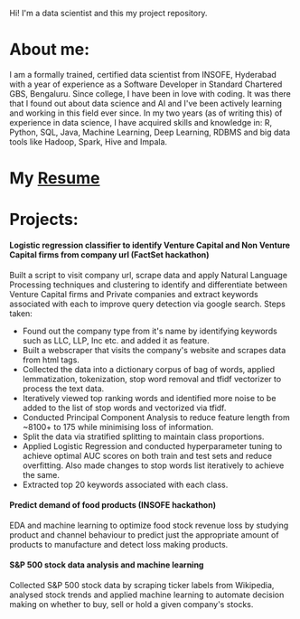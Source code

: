 Hi! I'm a data scientist and this my project repository.

# About me:
I am a formally trained, certified data scientist from INSOFE, Hyderabad with a year of experience as a Software Developer in Standard Chartered GBS, Bengaluru.
Since college, I have been in love with coding. It was there that I found out about data science and AI and I've been actively learning and working in this field ever since.
In my two years (as of writing this) of experience in data science, I have acquired skills and knowledge in:
R, Python, SQL, Java, Machine Learning, Deep Learning, RDBMS and big data tools like Hadoop, Spark, Hive and Impala.

# My [Resume](https://drive.google.com/open?id=1hUGtWl4XZn0_THlC8T0OgBND9zVArIGpif-S8_xQNYs)


# Projects:
#### Logistic regression classifier to identify Venture Capital and Non Venture Capital firms from company url (FactSet hackathon)
Built a script to visit company url, scrape data and apply Natural Language Processing techniques and clustering to identify and differentiate between Venture Capital firms and Private companies and extract keywords associated with each to improve query detection via google search.
Steps taken:
* Found out the company type from it's name by identifying keywords such as LLC, LLP, Inc etc. and added it as feature.
* Built a webscraper that visits the company's website and scrapes data from html tags.
* Collected the data into a dictionary corpus of bag of words, applied lemmatization, tokenization, stop word removal and tfidf vectorizer to process the text data.
* Iteratively viewed top ranking words and identified more noise to be added to the list of stop words and vectorized via tfidf.
* Conducted Principal Component Analysis to reduce feature length from ~8100+ to 175 while minimising loss of information.
* Split the data via stratified splitting to maintain class proportions.
* Applied Logistic Regression and conducted hyperparameter tuning to achieve optimal AUC scores on both train and test sets and reduce overfitting. Also made changes to stop words list iteratively to achieve the same.
* Extracted top 20 keywords associated with each class.

#### Predict demand of food products (INSOFE hackathon)
EDA and machine learning to optimize food stock revenue loss by studying product and channel behaviour to predict just the appropriate amount of products to manufacture and detect loss making products.

#### S&P 500 stock data analysis and machine learning
Collected S&P 500 stock data by scraping ticker labels from Wikipedia, analysed stock trends and applied machine learning to automate decision making on whether to buy, sell or hold a given company's stocks.
